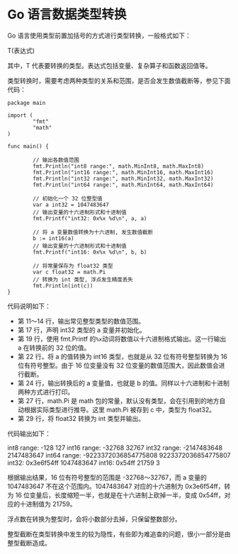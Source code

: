 # Go 语言数据类型转换

Go 语言使用类型前置加括号的方式进行类型转换，一般格式如下：

T(表达式)

其中，T 代表要转换的类型。表达式包括变量、复杂算子和函数返回值等。

类型转换时，需要考虑两种类型的关系和范围，是否会发生数值截断等，参见下面代码：

```
package main

import (
        "fmt"
        "math"
)

func main() {

        // 输出各数值范围
        fmt.Println("int8 range:", math.MinInt8, math.MaxInt8)
        fmt.Println("int16 range:", math.MinInt16, math.MaxInt16)
        fmt.Println("int32 range:", math.MinInt32, math.MaxInt32)
        fmt.Println("int64 range:", math.MinInt64, math.MaxInt64)

        // 初始化一个 32 位整型值
        var a int32 = 1047483647
        // 输出变量的十六进制形式和十进制值
        fmt.Printf("int32: 0x%x %d\n", a, a)

        // 将 a 变量数值转换为十六进制, 发生数值截断
        b := int16(a)
        // 输出变量的十六进制形式和十进制值
        fmt.Printf("int16: 0x%x %d\n", b, b)

        // 将常量保存为 float32 类型
        var c float32 = math.Pi
        // 转换为 int 类型, 浮点发生精度丢失
        fmt.Println(int(c))
}
```

代码说明如下：

*   第 11～14 行，输出常见整型类型的数值范围。
*   第 17 行，声明 int32 类型的 a 变量并初始化。
*   第 19 行，使用 fmt.Printf 的`%x`动词将数值以十六进制格式输出。这一行输出 a 在转换前的 32 位的值。
*   第 22 行，将 a 的值转换为 int16 类型，也就是从 32 位有符号整型转换为 16 位有符号整型。由于 16 位变量没有 32 位变量的数值范围大，因此数值会进行截断。
*   第 24 行，输出转换后的 a 变量值，也就是 b 的值。同样以十六进制和十进制两种方式进行打印。
*   第 27 行，math.Pi 是 math 包的常量，默认没有类型，会在引用到的地方自动根据实际类型进行推导。这里 math.Pi 被存到 c 中，类型为 float32。
*   第 29 行，将 float32 转换为 int 类型并输出。

代码输出如下：

int8 range: -128 127
int16 range: -32768 32767
int32 range: -2147483648 2147483647
int64 range: -9223372036854775808 9223372036854775807
int32: 0x3e6f54ff 1047483647
int16: 0x54ff 21759
3

根据输出结果，16 位有符号整型的范围是 -32768～32767，而 a 变量的 1047483647 不在这个范围内。1047483647 对应的十六进制为 0x3e6f54ff，转为 16 位变量后，长度缩短一半，也就是在十六进制上砍掉一半，变成 0x54ff，对应的十进制值为 21759。

浮点数在转换为整型时，会将小数部分去掉，只保留整数部分。

整型截断在类型转换中发生的较为隐性，有些即为难追查的问题，很小一部分是由整型截断造成。